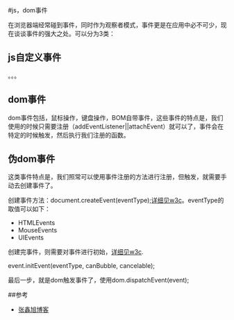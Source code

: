 #js，dom事件

在浏览器端经常碰到事件，同时作为观察者模式，事件更是在应用中必不可少，现在谈谈事件的强大之处。可以分为3类：

## js自定义事件
。。。

## dom事件
dom事件包括，鼠标操作，键盘操作，BOM自带事件，这些事件的特点是，我们使用的时候只需要注册（addEventListener||attachEvent）就可以了，事件会在特定的时候触发，然后执行我们注册的函数。

## 伪dom事件
这类事件特点是，我们照常可以使用事件注册的方法进行注册，但触发，就需要手动去创建事件了。

创建事件方法：document.createEvent(eventType);[详细见w3c](http://www.w3school.com.cn/xmldom/met_document_createevent.asp)。eventType的取值可以如下：

* HTMLEvents
* MouseEvents
* UIEvents

创建完事件，则需要对事件进行初始，[详细见w3c](http://www.w3school.com.cn/xmldom/met_event_initevent.asp).

event.initEvent(eventType, canBubble, cancelable);

最后一步，就是dom触发事件了，使用dom.dispatchEvent(event);

##参考
* [张鑫旭博客](http://www.zhangxinxu.com/wordpress/2012/04/js-dom%E8%87%AA%E5%AE%9A%E4%B9%89%E4%BA%8B%E4%BB%B6/)
